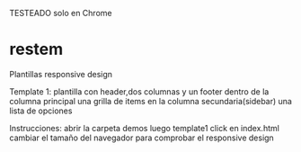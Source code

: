 TESTEADO solo en Chrome

restem
======

Plantillas responsive design

Template 1:
plantilla con header,dos columnas y un footer
dentro de la columna principal una grilla de items
en la columna secundaria(sidebar) una lista de opciones

Instrucciones:
abrir la carpeta demos luego template1 click en index.html
cambiar el tamaño del navegador para comprobar el responsive design